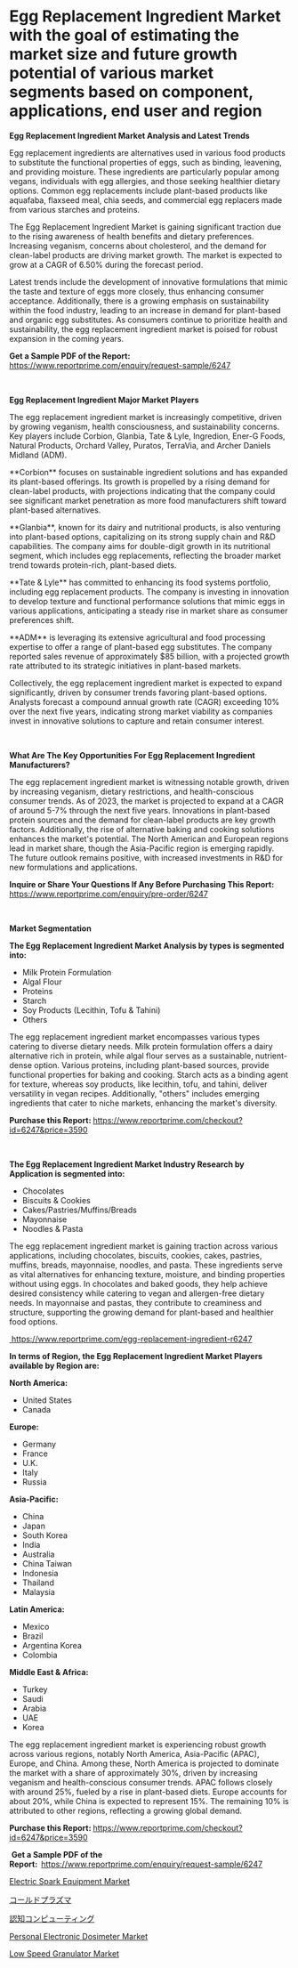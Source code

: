 <p><h1>Egg Replacement Ingredient Market with the goal of estimating the market size and future growth potential of various market segments based on component, applications, end user and region</h1></p><p><strong>Egg Replacement Ingredient Market Analysis and Latest Trends</strong></p>
<p><p>Egg replacement ingredients are alternatives used in various food products to substitute the functional properties of eggs, such as binding, leavening, and providing moisture. These ingredients are particularly popular among vegans, individuals with egg allergies, and those seeking healthier dietary options. Common egg replacements include plant-based products like aquafaba, flaxseed meal, chia seeds, and commercial egg replacers made from various starches and proteins. </p><p>The Egg Replacement Ingredient Market is gaining significant traction due to the rising awareness of health benefits and dietary preferences. Increasing veganism, concerns about cholesterol, and the demand for clean-label products are driving market growth. The market is expected to grow at a CAGR of 6.50% during the forecast period. </p><p>Latest trends include the development of innovative formulations that mimic the taste and texture of eggs more closely, thus enhancing consumer acceptance. Additionally, there is a growing emphasis on sustainability within the food industry, leading to an increase in demand for plant-based and organic egg substitutes. As consumers continue to prioritize health and sustainability, the egg replacement ingredient market is poised for robust expansion in the coming years.</p></p>
<p><strong>Get a Sample PDF of the Report:&nbsp;</strong> <a href="https://www.reportprime.com/enquiry/request-sample/6247">https://www.reportprime.com/enquiry/request-sample/6247</a></p>
<p>&nbsp;</p>
<p><strong>Egg Replacement Ingredient Major Market Players</strong></p>
<p><p>The egg replacement ingredient market is increasingly competitive, driven by growing veganism, health consciousness, and sustainability concerns. Key players include Corbion, Glanbia, Tate & Lyle, Ingredion, Ener-G Foods, Natural Products, Orchard Valley, Puratos, TerraVia, and Archer Daniels Midland (ADM).</p><p>**Corbion** focuses on sustainable ingredient solutions and has expanded its plant-based offerings. Its growth is propelled by a rising demand for clean-label products, with projections indicating that the company could see significant market penetration as more food manufacturers shift toward plant-based alternatives.</p><p>**Glanbia**, known for its dairy and nutritional products, is also venturing into plant-based options, capitalizing on its strong supply chain and R&D capabilities. The company aims for double-digit growth in its nutritional segment, which includes egg replacements, reflecting the broader market trend towards protein-rich, plant-based diets.</p><p>**Tate & Lyle** has committed to enhancing its food systems portfolio, including egg replacement products. The company is investing in innovation to develop texture and functional performance solutions that mimic eggs in various applications, anticipating a steady rise in market share as consumer preferences shift.</p><p>**ADM** is leveraging its extensive agricultural and food processing expertise to offer a range of plant-based egg substitutes. The company reported sales revenue of approximately $85 billion, with a projected growth rate attributed to its strategic initiatives in plant-based markets.</p><p>Collectively, the egg replacement ingredient market is expected to expand significantly, driven by consumer trends favoring plant-based options. Analysts forecast a compound annual growth rate (CAGR) exceeding 10% over the next five years, indicating strong market viability as companies invest in innovative solutions to capture and retain consumer interest.</p></p>
<p>&nbsp;</p>
<p><strong>What Are The Key Opportunities For Egg Replacement Ingredient Manufacturers?</strong></p>
<p><p>The egg replacement ingredient market is witnessing notable growth, driven by increasing veganism, dietary restrictions, and health-conscious consumer trends. As of 2023, the market is projected to expand at a CAGR of around 5-7% through the next five years. Innovations in plant-based protein sources and the demand for clean-label products are key growth factors. Additionally, the rise of alternative baking and cooking solutions enhances the market's potential. The North American and European regions lead in market share, though the Asia-Pacific region is emerging rapidly. The future outlook remains positive, with increased investments in R&D for new formulations and applications.</p></p>
<p><strong>Inquire or Share Your Questions If Any Before Purchasing This Report:</strong> <a href="https://www.reportprime.com/enquiry/pre-order/6247">https://www.reportprime.com/enquiry/pre-order/6247</a></p>
<p>&nbsp;</p>
<p><strong>Market Segmentation</strong></p>
<p><strong>The Egg Replacement Ingredient Market Analysis by types is segmented into:</strong></p>
<p><ul><li>Milk Protein Formulation</li><li>Algal Flour</li><li>Proteins</li><li>Starch</li><li>Soy Products (Lecithin, Tofu & Tahini)</li><li>Others</li></ul></p>
<p><p>The egg replacement ingredient market encompasses various types catering to diverse dietary needs. Milk protein formulation offers a dairy alternative rich in protein, while algal flour serves as a sustainable, nutrient-dense option. Various proteins, including plant-based sources, provide functional properties for baking and cooking. Starch acts as a binding agent for texture, whereas soy products, like lecithin, tofu, and tahini, deliver versatility in vegan recipes. Additionally, "others" includes emerging ingredients that cater to niche markets, enhancing the market's diversity.</p></p>
<p><strong>Purchase this Report:&nbsp;</strong><a href="https://www.reportprime.com/checkout?id=6247&price=3590">https://www.reportprime.com/checkout?id=6247&price=3590</a></p>
<p>&nbsp;</p>
<p><strong>The Egg Replacement Ingredient Market Industry Research by Application is segmented into:</strong></p>
<p><ul><li>Chocolates</li><li>Biscuits & Cookies</li><li>Cakes/Pastries/Muffins/Breads</li><li>Mayonnaise</li><li>Noodles & Pasta</li></ul></p>
<p><p>The egg replacement ingredient market is gaining traction across various applications, including chocolates, biscuits, cookies, cakes, pastries, muffins, breads, mayonnaise, noodles, and pasta. These ingredients serve as vital alternatives for enhancing texture, moisture, and binding properties without using eggs. In chocolates and baked goods, they help achieve desired consistency while catering to vegan and allergen-free dietary needs. In mayonnaise and pastas, they contribute to creaminess and structure, supporting the growing demand for plant-based and healthier food options.</p></p>
<p><a href="https://www.reportprime.com/egg-replacement-ingredient-r6247">&nbsp;https://www.reportprime.com/egg-replacement-ingredient-r6247</a></p>
<p><strong>In terms of Region, the Egg Replacement Ingredient Market Players available by Region are:</strong></p>
<p>
    <p> <strong> North America: </strong>
        <ul>
            <li>United States</li>
            <li>Canada</li>
        </ul>
        </p> 
    <p> <strong> Europe: </strong>
        <ul>
            <li>Germany</li>
            <li>France</li>
            <li>U.K.</li>
            <li>Italy</li>
            <li>Russia</li>
        </ul>
        </p> 
    <p> <strong> Asia-Pacific: </strong>
        <ul>
            <li>China</li>
            <li>Japan</li>
            <li>South Korea</li>
            <li>India</li>
            <li>Australia</li>
            <li>China Taiwan</li>
            <li>Indonesia</li>
            <li>Thailand</li>
            <li>Malaysia</li>
        </ul>
        </p> 
    <p> <strong> Latin America: </strong>
        <ul>
            <li>Mexico</li>
            <li>Brazil</li>
            <li>Argentina Korea</li>
            <li>Colombia</li>
        </ul>
        </p> 
    <p> <strong> Middle East & Africa: </strong>
        <ul>
            <li>Turkey</li>
            <li>Saudi</li>
            <li>Arabia</li>
            <li>UAE</li>
            <li>Korea</li>
        </ul>
    </p>
    </p>
<p><p>The egg replacement ingredient market is experiencing robust growth across various regions, notably North America, Asia-Pacific (APAC), Europe, and China. Among these, North America is projected to dominate the market with a share of approximately 30%, driven by increasing veganism and health-conscious consumer trends. APAC follows closely with around 25%, fueled by a rise in plant-based diets. Europe accounts for about 20%, while China is expected to represent 15%. The remaining 10% is attributed to other regions, reflecting a growing global demand.</p></p>
<p><strong>Purchase this Report: </strong><a href="https://www.reportprime.com/checkout?id=6247&price=3590">https://www.reportprime.com/checkout?id=6247&price=3590</a></p>
<p>&nbsp;<strong>Get a Sample PDF of the Report:&nbsp;&nbsp;</strong><a href="https://www.reportprime.com/enquiry/request-sample/6247">https://www.reportprime.com/enquiry/request-sample/6247</a></p>
<p><strong></strong></p>
<p><p><a href="https://issuu.com/reportprime-2/docs/electric-spark-equipment-market-siz_4c53c70360271e">Electric Spark Equipment Market</a></p><p><a href="https://medium.com/@olyy49keyt/%E3%82%B3%E3%83%BC%E3%83%AB%E3%83%89%E3%83%97%E3%83%A9%E3%82%BA%E3%83%9E%E5%B8%82%E5%A0%B4%E8%A6%8F%E6%A8%A1-%E6%88%90%E9%95%B7%E5%82%BE%E5%90%91-%E7%B5%B1%E8%A8%88%E3%81%8A%E3%82%88%E3%81%B3%E4%BA%88%E6%B8%AC-2024%E5%B9%B4-2031%E5%B9%B4-68497d2210d2">コールドプラズマ</a></p><p><a href="https://medium.com/@olyy49keyt/2024%E5%B9%B4%E3%81%8B%E3%82%892031%E5%B9%B4%E3%81%BE%E3%81%A7%E3%81%AE%E6%9C%9F%E9%96%93%E3%81%AE%E3%82%B0%E3%83%AD%E3%83%BC%E3%83%90%E3%83%AB%E8%AA%8D%E7%9F%A5%E8%A8%88%E7%AE%97%E5%B8%82%E5%A0%B4%E3%81%AE%E6%A9%9F%E4%BC%9A%E3%81%A8%E4%BA%88%E6%B8%AC-4707405ae492">認知コンピューティング</a></p><p><a href="https://medium.com/@foxworth8231/what-factors-will-influence-the-personal-electronic-dosimeter-market-in-the-coming-years-5a7a84cfbb08">Personal Electronic Dosimeter Market</a></p><p><a href="https://medium.com/@foxworth8231/what-innovations-are-shaping-the-low-speed-granulator-market-06618eba0a0b">Low Speed Granulator Market</a></p></p>